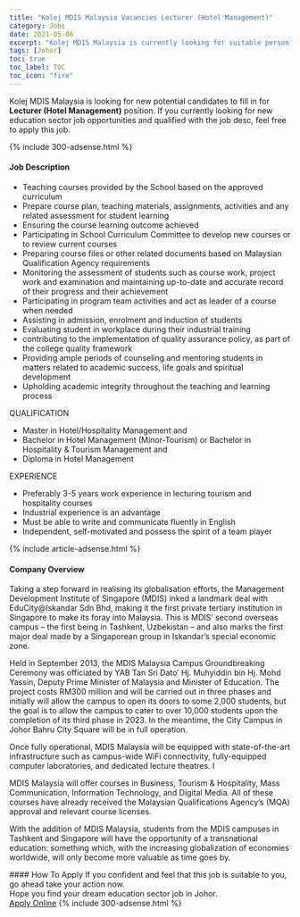 ```yaml
---
title: "Kolej MDIS Malaysia Vacancies Lecturer (Hotel Management)" 
category: Jobs 
date: 2021-05-06 
excerpt: "Kolej MDIS Malaysia is currently looking for suitable person to fill in the Lecturer (Hotel Management) which positioned at Johor" 
tags: [Johor] 
toc: true 
toc_label: TOC 
toc_icon: "fire" 
--- 
```


<p>Kolej MDIS Malaysia is looking for new potential candidates to fill in for <b>Lecturer (Hotel Management)</b> position. If you currently looking for new education sector job opportunities and qualified with the job desc, feel free to apply this job.
</p>{% include 300-adsense.html %} 
<div><div><h4>Job Description</h4></div><div><div><span><div><ul><li>Teaching courses provided by the School based on the approved curriculum</li><li>Prepare course plan, teaching materials, assignments, activities and any related assessment for student learning</li><li>Ensuring the course learning outcome achieved</li><li>Participating in School Curriculum Committee to develop new courses or to review current courses</li><li>Preparing course files or other related documents based on Malaysian Qualification Agency requirements</li><li>Monitoring the assessment of students such as course work, project work and examination and maintaining up-to-date and accurate record of their progress and their achievement</li><li>Participating in program team activities and act as leader of a course when needed</li><li>Assisting in admission, enrolment and induction of students</li><li>Evaluating student in workplace during their industrial training</li><li>contributing to the implementation of quality assurance policy, as part of the college quality framework</li><li>Providing ample periods of counseling and mentoring students in matters related to academic success, life goals and spiritual development</li><li>Upholding academic integrity throughout the teaching and learning process</li></ul><p>QUALIFICATION</p><ul><li>Master in Hotel/Hospitality Management and</li><li>Bachelor in Hotel Management (Minor-Tourism) or Bachelor in Hospitality &amp; Tourism Management and</li><li>Diploma in Hotel Management</li></ul><p>EXPERIENCE</p><ul><li>Preferably 3-5 years work experience in lecturing tourism and hospitality courses</li><li>Industrial experience is an advantage</li><li>Must be able to write and communicate fluently in English</li><li>Independent, self-motivated and possess the spirit of a team player</li></ul></div></span></div></div></div> 
{% include article-adsense.html %} 
<div><div><h4>Company Overview</h4></div><div><div><span><div><p>Taking a step forward in realising its globalisation efforts, the Management Development Institute of Singapore (MDIS) inked a landmark deal with EduCity@Iskandar Sdn Bhd, making it the first private tertiary institution in Singapore to make its foray into Malaysia. This is MDIS&#8217; second overseas campus &#8211; the first being in Tashkent, Uzbekistan &#8211; and also marks the first major deal made by a Singaporean group in Iskandar&#8217;s special economic zone.</p><p>Held in September 2013, the MDIS Malaysia Campus Groundbreaking Ceremony was officiated by YAB Tan Sri Dato&#8217; Hj. Muhyiddin bin Hj. Mohd Yassin, Deputy Prime Minister of Malaysia and Minister of Education. The project costs RM300 million and will be carried out in three phases and initially will allow the campus to open its doors to some 2,000 students, but the goal is to allow the campus to cater to over 10,000 students upon the completion of its third phase in 2023. In the meantime, the City Campus in Johor Bahru City Square will be in full operation.</p><p>Once fully operational, MDIS Malaysia will be equipped with state-of-the-art infrastructure such as campus-wide WiFi connectivity, fully-equipped computer laboratories, and dedicated lecture theatres. I</p><p>MDIS Malaysia will offer courses in Business, Tourism &amp; Hospitality, Mass Communication, Information Technology, and Digital Media. All of these courses have already received the Malaysian Qualifications Agency&#8217;s (MQA) approval and relevant course licenses.</p><p>With the addition of MDIS Malaysia, students from the MDIS campuses in Tashkent and Singapore will have the opportunity of a transnational education: something which, with the increasing globalization of economies worldwide, will only become more valuable as time goes by.</p></div></span></div></div></div> 
#### How To Apply 
If you confident and feel that this job is suitable to you, go ahead take your action now. <br/> 
Hope you find your dream education sector job in Johor. <br/> 
<a href="https://www.jobstreet.com.my/en/job/lecturer-hotel-management-4558206?jobId=jobstreet-my-job-4558206" class="btn btn--info" target="_blank" rel="nofollow noopenner">Apply Online</a> 
{% include 300-adsense.html %} 